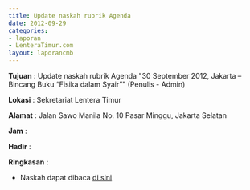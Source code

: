 ```yaml
---
title: Update naskah rubrik Agenda
date: 2012-09-29
categories:
- laporan
- LenteraTimur.com
layout: laporancmb
---
```



**Tujuan** : Update naskah rubrik Agenda "30 September 2012, Jakarta – Bincang Buku “Fisika dalam Syair”" (Penulis - Admin)

**Lokasi** : Sekretariat Lentera Timur 

**Alamat** : Jalan Sawo Manila No. 10 Pasar Minggu, Jakarta Selatan

**Jam** : 

**Hadir** :  


**Ringkasan** : 
* Naskah dapat dibaca [di sini](http://www.lenteratimur.com/30-september-2012-jakarta-bincang-buku-fisika-dalam-syair/)
